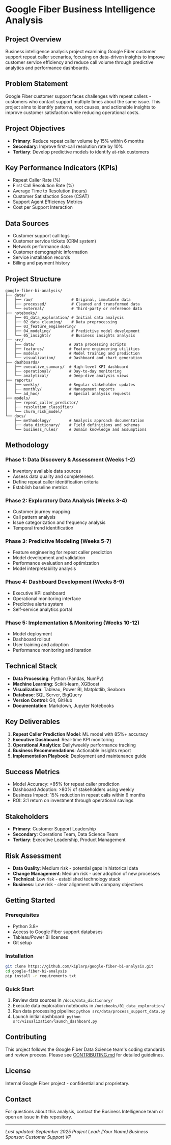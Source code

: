 # Google Fiber Business Intelligence Analysis

## Project Overview
Business intelligence analysis project examining Google Fiber customer support repeat caller scenarios, focusing on data-driven insights to improve customer service efficiency and reduce call volume through predictive analytics and performance dashboards.

## Problem Statement
Google Fiber customer support faces challenges with repeat callers - customers who contact support multiple times about the same issue. This project aims to identify patterns, root causes, and actionable insights to improve customer satisfaction while reducing operational costs.

## Project Objectives
- **Primary**: Reduce repeat caller volume by 15% within 6 months
- **Secondary**: Improve first-call resolution rate by 10%
- **Tertiary**: Develop predictive models to identify at-risk customers

## Key Performance Indicators (KPIs)
- Repeat Caller Rate (%)
- First Call Resolution Rate (%)
- Average Time to Resolution (hours)
- Customer Satisfaction Score (CSAT)
- Support Agent Efficiency Metrics
- Cost per Support Interaction

## Data Sources
- Customer support call logs
- Customer service tickets (CRM system)
- Network performance data
- Customer demographic information
- Service installation records
- Billing and payment history

## Project Structure

```
google-fiber-bi-analysis/
├── data/
│   ├── raw/                 # Original, immutable data
│   ├── processed/           # Cleaned and transformed data
│   └── external/            # Third-party or reference data
├── notebooks/
│   ├── 01_data_exploration/ # Initial data analysis
│   ├── 02_data_cleaning/    # Data preprocessing
│   ├── 03_feature_engineering/
│   ├── 04_modeling/         # Predictive model development
│   └── 05_insights/         # Business insights analysis
├── src/
│   ├── data/               # Data processing scripts
│   ├── features/           # Feature engineering utilities
│   ├── models/             # Model training and prediction
│   └── visualization/      # Dashboard and chart generation
├── dashboards/
│   ├── executive_summary/  # High-level KPI dashboard
│   ├── operational/        # Day-to-day monitoring
│   └── analytical/         # Deep-dive analysis views
├── reports/
│   ├── weekly/             # Regular stakeholder updates
│   ├── monthly/            # Management reports
│   └── ad_hoc/             # Special analysis requests
├── models/
│   ├── repeat_caller_predictor/
│   ├── resolution_classifier/
│   └── churn_risk_model/
└── docs/
    ├── methodology/        # Analysis approach documentation
    ├── data_dictionary/    # Field definitions and schemas
    └── business_rules/     # Domain knowledge and assumptions
```

## Methodology

### Phase 1: Data Discovery & Assessment (Weeks 1-2)
- Inventory available data sources
- Assess data quality and completeness
- Define repeat caller identification criteria
- Establish baseline metrics

### Phase 2: Exploratory Data Analysis (Weeks 3-4)
- Customer journey mapping
- Call pattern analysis
- Issue categorization and frequency analysis
- Temporal trend identification

### Phase 3: Predictive Modeling (Weeks 5-7)
- Feature engineering for repeat caller prediction
- Model development and validation
- Performance evaluation and optimization
- Model interpretability analysis

### Phase 4: Dashboard Development (Weeks 8-9)
- Executive KPI dashboard
- Operational monitoring interface
- Predictive alerts system
- Self-service analytics portal

### Phase 5: Implementation & Monitoring (Weeks 10-12)
- Model deployment
- Dashboard rollout
- User training and adoption
- Performance monitoring and iteration

## Technical Stack
- **Data Processing**: Python (Pandas, NumPy)
- **Machine Learning**: Scikit-learn, XGBoost
- **Visualization**: Tableau, Power BI, Matplotlib, Seaborn
- **Database**: SQL Server, BigQuery
- **Version Control**: Git, GitHub
- **Documentation**: Markdown, Jupyter Notebooks

## Key Deliverables
1. **Repeat Caller Prediction Model**: ML model with 85%+ accuracy
2. **Executive Dashboard**: Real-time KPI monitoring
3. **Operational Analytics**: Daily/weekly performance tracking
4. **Business Recommendations**: Actionable insights report
5. **Implementation Playbook**: Deployment and maintenance guide

## Success Metrics
- Model Accuracy: >85% for repeat caller prediction
- Dashboard Adoption: >80% of stakeholders using weekly
- Business Impact: 15% reduction in repeat calls within 6 months
- ROI: 3:1 return on investment through operational savings

## Stakeholders
- **Primary**: Customer Support Leadership
- **Secondary**: Operations Team, Data Science Team
- **Tertiary**: Executive Leadership, Product Management

## Risk Assessment
- **Data Quality**: Medium risk - potential gaps in historical data
- **Change Management**: Medium risk - user adoption of new processes
- **Technical**: Low risk - established technology stack
- **Business**: Low risk - clear alignment with company objectives

## Getting Started

### Prerequisites
- Python 3.8+
- Access to Google Fiber support databases
- Tableau/Power BI licenses
- Git setup

### Installation
```bash
git clone https://github.com/kiplarp/google-fiber-bi-analysis.git
cd google-fiber-bi-analysis
pip install -r requirements.txt
```

### Quick Start
1. Review data sources in `/docs/data_dictionary/`
2. Execute data exploration notebooks in `/notebooks/01_data_exploration/`
3. Run data processing pipeline: `python src/data/process_support_data.py`
4. Launch initial dashboard: `python src/visualization/launch_dashboard.py`

## Contributing
This project follows the Google Fiber Data Science team's coding standards and review process. Please see [CONTRIBUTING.md](CONTRIBUTING.md) for detailed guidelines.

## License
Internal Google Fiber project - confidential and proprietary.

## Contact
For questions about this analysis, contact the Business Intelligence team or open an issue in this repository.

---
*Last updated: September 2025*
*Project Lead: [Your Name]*
*Business Sponsor: Customer Support VP*
